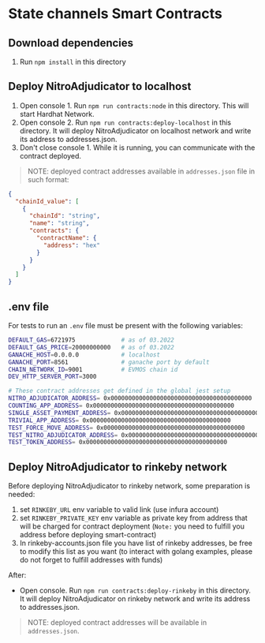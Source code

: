 # State channels Smart Contracts

## Download dependencies

1. Run `npm install` in this directory

## Deploy NitroAdjudicator to localhost

1. Open console 1. Run `npm run contracts:node` in this directory. This will start Hardhat Network.
2. Open console 2. Run `npm run contracts:deploy-localhost` in this directory. It will deploy NitroAdjudicator on localhost network and write its address to addresses.json.
3. Don't close console 1. While it is running, you can communicate with the contract deployed.

> NOTE: deployed contract addresses available in `addresses.json` file in such format:

```json
{
  "chainId_value": [
    {
      "chainId": "string",
      "name": "string",
      "contracts": {
        "contractName": {
          "address": "hex"
        }
      }
    }
  ]
}
```

## .env file

For tests to run an `.env` file must be present with the following variables:

```bash
DEFAULT_GAS=6721975             # as of 03.2022
DEFAULT_GAS_PRICE=20000000000   # as of 03.2022
GANACHE_HOST=0.0.0.0            # localhost
GANACHE_PORT=8561               # ganache port by default
CHAIN_NETWORK_ID=9001           # EVMOS chain id
DEV_HTTP_SERVER_PORT=3000

# These contract addresses get defined in the global jest setup
NITRO_ADJUDICATOR_ADDRESS= 0x0000000000000000000000000000000000000000
COUNTING_APP_ADDRESS= 0x0000000000000000000000000000000000000000
SINGLE_ASSET_PAYMENT_ADDRESS= 0x0000000000000000000000000000000000000000
TRIVIAL_APP_ADDRESS= 0x0000000000000000000000000000000000000000
TEST_FORCE_MOVE_ADDRESS= 0x0000000000000000000000000000000000000000
TEST_NITRO_ADJUDICATOR_ADDRESS= 0x0000000000000000000000000000000000000000
TEST_TOKEN_ADDRESS= 0x0000000000000000000000000000000000000000
```

## Deploy NitroAdjudicator to rinkeby network

Before deploying NitroAdjudicator to rinkeby network, some preparation is needed:

1. set `RINKEBY_URL` env variable to valid link (use infura account)
2. set `RINKEBY_PRIVATE_KEY` env variable as private key from address that will be charged for contract deployment (`Note:` you need to fulfill you address before deploying smart-contract)
3. In rinkeby-accounts.json file you have list of rinkeby addresses, be free to modify this list as you want
(to interact with golang examples, please do not forget to fulfill addresses with funds)

After:

- Open console. Run `npm run contracts:deploy-rinkeby` in this directory. It will deploy NitroAdjudicator on rinkeby network and write its address to addresses.json.

> NOTE: deployed contract addresses will be available in `addresses.json`.
